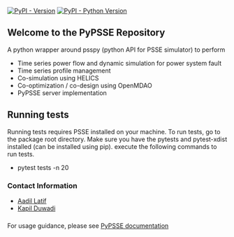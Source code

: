 [![PyPI - Version](https://img.shields.io/pypi/v/powersystem-data-models.svg)](https://pypi.org/project/NREL-pypsse)
[![PyPI - Python Version](https://img.shields.io/pypi/pyversions/powersystem-data-models.svg)](https://pypi.org/project/NREL-pypsse)


 
 ## Welcome to the PyPSSE Repository

A python wrapper around psspy (python API for PSSE simulator) to perform
- Time series power flow and dynamic simulation for power system fault
- Time series profile management
- Co-simulation using HELICS
- Co-optimization / co-design using OpenMDAO
- PyPSSE server implementation

## Running tests

Running tests requires PSSE installed on your machine. To run tests, go to the package root directory.
Make sure you have the pytests and pytest-xdist installed (can be installed using pip).
execute the following commands to run tests.

- pytest tests -n 20

### Contact Information
- [Aadil Latif](mailto:aadil.latif@nrel.gov)
- [Kapil Duwadi](mailto:kapil.duwadi@nrel.gov)

###

For usage guidance, please see [PyPSSE documentation](https://NREL.github.io/PyPSSE/)


